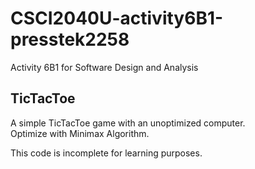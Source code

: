# CSCI2040U-activity6B1-presstek2258

Activity 6B1 for Software Design and Analysis

## TicTacToe

A simple TicTacToe game with an unoptimized computer.  
Optimize with Minimax Algorithm.

This code is incomplete for learning purposes.
